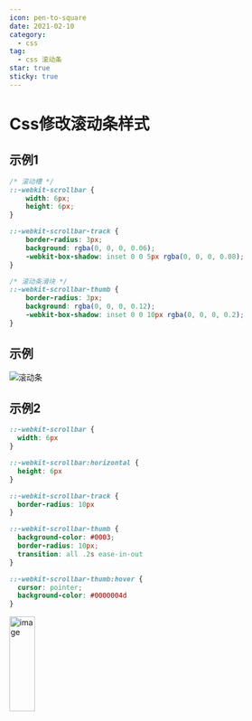 ```yaml
---
icon: pen-to-square
date: 2021-02-10
category:
  - css
tag:
  - css 滚动条
star: true
sticky: true
---
```

# Css修改滚动条样式

## 示例1
```css
/* 滚动槽 */
::-webkit-scrollbar {
    width: 6px;
    height: 6px;
}

::-webkit-scrollbar-track {
    border-radius: 3px;
    background: rgba(0, 0, 0, 0.06);
    -webkit-box-shadow: inset 0 0 5px rgba(0, 0, 0, 0.08);
}

/* 滚动条滑块 */
::-webkit-scrollbar-thumb {
    border-radius: 3px;
    background: rgba(0, 0, 0, 0.12);
    -webkit-box-shadow: inset 0 0 10px rgba(0, 0, 0, 0.2);
}
```

## 示例

![滚动条](img.png)
## 示例2
```css
::-webkit-scrollbar {
  width: 6px
}

::-webkit-scrollbar:horizontal {
  height: 6px
}

::-webkit-scrollbar-track {
  border-radius: 10px
}

::-webkit-scrollbar-thumb {
  background-color: #0003;
  border-radius: 10px;
  transition: all .2s ease-in-out
}

::-webkit-scrollbar-thumb:hover {
  cursor: pointer;
  background-color: #0000004d
}
```
<img width="45" height="168" alt="image" src="https://github.com/user-attachments/assets/d5c910b5-9e35-4fe9-9cc7-f281ac4d8fa8" />
